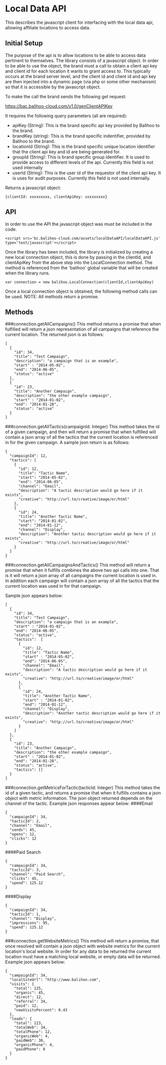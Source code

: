 # Local Data API
This describes the javascript client for interfacing with the local data api, allowing affiliate locations to access data.

## Initial Setup
The purpose of the api is to allow locations to be able to access data pertinent to themselves. The library consists of a javascript object. In order to be able to use the object, the brand must a call to obtain a client api key and client id for each location it wants to grant access to. This typically occurs at the brand server level, and the client id and client id and api key are then injected into a dynamic page (via php or some other mechanism) so that it is accessible by the javascript object.

To make the call the brand sends the following get request:

https://bac.balihoo-cloud.com/v1.0/genClientAPIKey

It requires the following query parameters (all are required):

- apiKey (String): This is the brand specific api key provided by Balihoo to the brand.
- brandKey (string): This is the brand specific indentifier, provided by Balihoo to the brand.
- locationId (String): This is the brand specific unique location identifier that the client api key and id are being generated for.
- groupId (String): This is brand specific group identifier. It is used to provide access to different levels of the api. Currently this field is not used internally
- userId (String): This is the user id of the requestor of the client api key. It is uses for audit purposes. Currently this field is not used internally.

Returns a javascript object:
```
{clientId: xxxxxxxxx, clientApiKey: xxxxxxxxx}
```

## API
In order to use the API the javascript object was must be included in the code.
```
<script src='bc.balihoo-cloud.com/assets/localDataAPI/localDataAPI.js' type='text/javascript'></script>
```
Once the library has been included, the library is initialized by creating a new local connection object, this is done by passing in the clientId, and clientApiKey from the above step into the LocalConnection method. The method is referenced from the 'balihoo' global variable that will be created when the library runs.

```
var connection = new balihoo.LocalConnection(clientId,clientApiKey)
```
Once a local connection object is obtained, the following method calls can be used.
NOTE: All methods return a promise.

## Methods
###connection.getAllCampaigns()
This method returns a promise that when fulfilled will return a json representation of all campaigns that reference the current location.
The returned json is as follows:
```
[
  {
    "id": 34,
    "title": "Test Campaign",
    "description": "a campaign that is an example",
    "start" : "2014-05-02",
    "end": "2014-06-05",
    "status": "active"
  },
  {
    "id": 23,
    "title": "Another Campaign",
    "description": "the other example campaign",
    "start" : "2014-01-02",
    "end": "2014-01-28",
    "status": "active"
  }
]
```

###connection.getAllTactics(campaignId: Integer)
This method takes the id of a given campaign, and then will return a promise that when fulfilled will contain a json array of all the tactics that the current location is referenced in for the given campaign.
A sample json return is as follows:
```
{
  "campaignId": 12,
  "tactics": [
    {
      "id": 12,
      "title": "Tactic Name",
      "start": "2014-05-02",
      "end": "2014-06-05",
      "channel": "Email",
      "description": "A tactic description would go here if it exists",
      "creative": "http://url.to/creative/image/or/html"
    },
    {
      "id": 24,
      "title": "Another Tactic Name",
      "start": "2014-01-02",
      "end": "2014-01-12",
      "channel": "Display",
      "description": "Another tactic description would go here if it exists",
      "creative": "http://url.to/creative/image/or/html"
    }
  ]
}
```

###connection.getAllCampaignsAndTactics()
This method will return a promise that when it fulfills combines the above two api calls into one. That is it will return a json array of all campaigns the current location is used in. In addition each campaign will contain a json array of all the tactics that the current location was used in for that campaign.

Sample json appears below:
```
[
  {
    "id": 34,
    "title": "Test Campaign",
    "description": "a campaign that is an example",
    "start" : "2014-01-02",
    "end": "2014-06-05",
    "status": "active",
    "tactics":  [
      {
        "id": 12,
        "title": "Tactic Name",
        "start" : "2014-05-02",
        "end": "2014-06-05",
        "channel": "Email",
        "description": "A tactic description would go here if it exists",
        "creative": "http://url.to/creative/image/or/html"
      },
      {
        "id": 24,
        "title": "Another Tactic Name",
        "start" : "2014-01-02",
        "end": "2014-01-12",
        "channel": "Display",
        "description": "Another tactic description would go here if it exists",
        "creative": "http://url.to/creative/image/or/html"
      }
    ]
  },
  {
    "id": 23,
    "title": "Another Campaign",
    "description": "the other example campaign",
    "start" : "2014-01-02",
    "end": "2014-01-28",
    "status": "active",
    "tactics": []
  }
]
```

###connection.getMetricsForTactic(tacticId: Integer)
This method takes the id of a given tactic, and returns a promise that when it fulfills contains a json object with metric information. The json object returned depends on the channel of the tactic. 
Example json responses appear below:
####Email
```
{
  "campaignId": 34,
  "tacticId": 2,
  "channel": "Email",
  "sends": 45,
  "opens": 12,
  "clicks": 12
}
```
####Paid Search
```
{
  "campaignId": 34,
  "tacticId": 3,
  "channel": "Paid Search",
  "clicks": 45,
  "spend": 125.12
}
```
####Display
```
{
  "campaignId": 34,
  "tacticId": 1,
  "channel": "Display",
  "impressions": 95,
  "spend": 125.12
}
```

###connection.getWebsiteMetrics()
This method will return a promise, that once resolved will contain a json object with website metrics for the current location's local website. In order for any data to be returned the current location must have a matching local website, or empty data will be returned. 
Example json appears below:
```
{
  "campaignId": 34,
  "localSiteUrl": "http://www.balihoo.com",
  "visits": {
    "total": 125,
    "organic": 45,
    "direct": 12,
    "referral": 34,
    "paid": 12,
    "newVisitsPercent": 0.43
  },
  "leads": {
    "total": 123,
    "totalWeb": 34,
    "totalPhone": 12,
    "organicWeb": 4,
    "paidWeb": 30,
    "organicPhone": 4,
    "paidPhone": 8
  }
}
```

